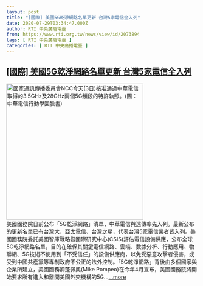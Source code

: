 ```yaml
---
layout: post
title: "[國際] 美國5G乾淨網路名單更新 台灣5家電信全入列"
date: 2020-07-29T03:34:47.000Z
author: RTI 中央廣播電臺
from: https://www.rti.org.tw/news/view/id/2073894
tags: [ RTI 中央廣播電臺 ]
categories: [ RTI 中央廣播電臺 ]
---
```

<!--1595993687000-->
[[國際] 美國5G乾淨網路名單更新 台灣5家電信全入列](https://www.rti.org.tw/news/view/id/2073894)
------

<div>
<img src="https://static.rti.org.tw/assets/thumbnails/2020/06/03/17d7e8c5f6ae2878476acbb697aa6715.jpg" width="360" alt="國家通訊傳播委員會NCC今天(3日)核准通過中華電信取得的3.5GHz及28GHz兩個5G頻段的特許執照。(圖：中華電信行動學園臉書)" title="國家通訊傳播委員會NCC今天(3日)核准通過中華電信取得的3.5GHz及28GHz兩個5G頻段的特許執照。(圖：中華電信行動學園臉書)"><br>美國國務院日前公布「5G乾淨網路」清單，中華電信與遠傳率先入列。最新公布的更新名單已有台灣大、亞太電信、台灣之星，代表台灣5家電信業者皆入列。美國國務院委託美國智庫戰略暨國際研究中心(CSIS)評估電信設備供應，公布全球5G乾淨網路名單，目的在確保其關鍵電信網路、雲端、數據分析、行動應用、物聯網、5G技術不使用到「不受信任」的設備供應商，以免受惡意攻擊者侵害，或受到中國共產黨等專制政府不公正的法外控制。「5G乾淨網路」背後由多個國家與企業所建立，美國國務卿蓬佩奧(Mike Pompeo)在今年4月宣布，美國國務院將開始要求所有進入和離開美國外交機構的5G...<a target="_blank" href="https://www.rti.org.tw/news/view/id/2073894">...more</a>
</div>
